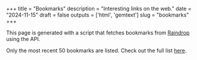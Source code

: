 +++
title = "Bookmarks"
description = "Interesting links on the web."
date = "2024-11-15"
draft = false
outputs = ['html', 'gemtext']
slug = "bookmarks"
+++

This page is generated with a script that fetches bookmarks from
[Raindrop](https://raindrop.io/) using the API.

Only the most recent 50 bookmarks are listed. Check out the full list
[here](https://raindrop.io/hedy/bookmarks-50803386).
